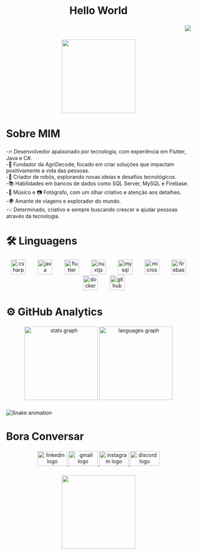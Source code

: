 <br clear="both">

<h1 align="center">Hello World</h1>

###

<div align="right">
  <img src="https://profile-counter.glitch.me/Oviquitor/count.svg?"  />
</div>

###

<div align="center">
  <img height="200" src="https://drive.google.com/file/d/1B70yLTYYbNwM4nsnOGMgQcxT-h0opgXr/view?usp=drive_link"  />
</div>

###

<h1 align="left">Sobre MIM</h1>

###

<p align="left">-🔥 Desenvolvedor apaixonado por tecnologia, com experiência em Flutter, Java e C#.<br>-🚀 Fundador da AgriDecode, focado em criar soluções que impactam positivamente a vida das pessoas.<br>-🤖 Criador de robôs, explorando novas ideias e desafios tecnológicos.<br>-📚 Habilidades em bancos de dados como SQL Server, MySQL e Firebase.<br>-🎵 Músico e 📷 Fotógrafo, com um olhar criativo e atenção aos detalhes.<br>-🌍 Amante de viagens e explorador do mundo.<br>-💡 Determinado, criativo e sempre buscando crescer e ajudar pessoas através da tecnologia.</p>

###

<h1 align="left">🛠  Linguagens</h1>

###

<div align="center">
  <img src="https://cdn.jsdelivr.net/gh/devicons/devicon/icons/csharp/csharp-original.svg" height="40" alt="csharp logo"  />
  <img width="25" />
  <img src="https://cdn.jsdelivr.net/gh/devicons/devicon/icons/java/java-original.svg" height="40" alt="java logo"  />
  <img width="25" />
  <img src="https://cdn.jsdelivr.net/gh/devicons/devicon/icons/flutter/flutter-original.svg" height="40" alt="flutter logo"  />
  <img width="25" />
  <img src="https://cdn.jsdelivr.net/gh/devicons/devicon/icons/nuxtjs/nuxtjs-original.svg" height="40" alt="nuxtjs logo"  />
  <img width="25" />
  <img src="https://cdn.jsdelivr.net/gh/devicons/devicon/icons/mysql/mysql-original.svg" height="40" alt="mysql logo"  />
  <img width="25" />
  <img src="https://cdn.jsdelivr.net/gh/devicons/devicon/icons/microsoftsqlserver/microsoftsqlserver-plain.svg" height="40" alt="microsoftsqlserver logo"  />
  <img width="25" />
  <img src="https://cdn.jsdelivr.net/gh/devicons/devicon/icons/firebase/firebase-plain.svg" height="40" alt="firebase logo"  />
  <img width="25" />
  <img src="https://cdn.jsdelivr.net/gh/devicons/devicon/icons/docker/docker-original.svg" height="40" alt="docker logo"  />
  <img width="25" />
  <img src="https://cdn.jsdelivr.net/gh/devicons/devicon/icons/github/github-original.svg" height="40" alt="github logo"  />
</div>

###

<h1 align="left">⚙️  GitHub Analytics</h1>

###

<div align="center">
  <img src="https://github-readme-stats.vercel.app/api?username=Oviquitor&hide_title=false&hide_rank=false&show_icons=true&include_all_commits=true&count_private=true&disable_animations=false&theme=gotham&locale=en&hide_border=false&order=1" height="200" alt="stats graph"  />
  <img src="https://github-readme-stats.vercel.app/api/top-langs?username=Oviquitor&locale=pt-br&hide_title=false&layout=compact&card_width=320&langs_count=6&theme=gotham&hide_border=false&order=2" height="200" alt="languages graph"  />
</div>

###

<img src="https://raw.githubusercontent.com/Oviquitor/Oviquitor/output/snake.svg" alt="Snake animation" />

###

<h1 align="left">Bora Conversar</h1>

###

<div align="center">
  <a href="https://www.linkedin.com/in/victor-gabriel-correa-silva-1a8030233" target="_blank">
    <img src="https://raw.githubusercontent.com/maurodesouza/profile-readme-generator/master/src/assets/icons/social/linkedin/default.svg" width="80" height="40" alt="linkedin logo"  />
  </a>
  <a href="mailto:victorgabrielcorreasilva0@gmail.com" target="_blank">
    <img src="https://raw.githubusercontent.com/maurodesouza/profile-readme-generator/master/src/assets/icons/social/gmail/default.svg" width="80" height="40" alt="gmail logo"  />
  </a>
  <a href="https://www.instagram.com/oviquitor" target="_blank">
    <img src="https://raw.githubusercontent.com/maurodesouza/profile-readme-generator/master/src/assets/icons/social/instagram/default.svg" width="80" height="40" alt="instagram logo"  />
  </a>
  <a href="https://discord.gg/WHX5qqsa" target="_blank">
    <img src="https://raw.githubusercontent.com/maurodesouza/profile-readme-generator/master/src/assets/icons/social/discord/default.svg" width="80" height="40" alt="discord logo"  />
  </a>
</div>

###

<div align="center">
  <img height="200" src="https://drive.google.com/file/d/1iOcAnvbGCffl12a0HWw3CfqchKSXvL-h/view?usp=drive_link"  />
</div>

###
